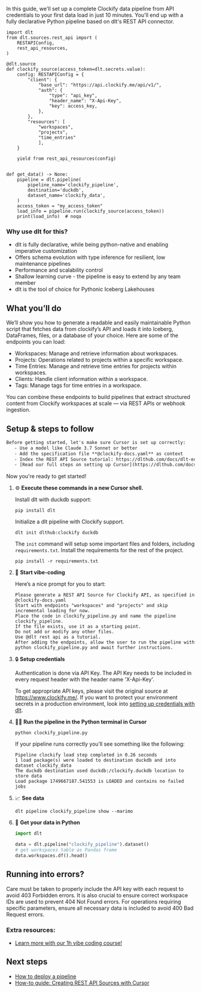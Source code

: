 In this guide, we'll set up a complete Clockify data pipeline from API credentials to your first data load in just 10 minutes. You'll end up with a fully declarative Python pipeline based on dlt's REST API connector.

```python-outcome
import dlt
from dlt.sources.rest_api import (
    RESTAPIConfig,
    rest_api_resources,
)

@dlt.source
def clockify_source(access_token=dlt.secrets.value):
    config: RESTAPIConfig = {
        "client": {
            "base_url": "https://api.clockify.me/api/v1/",
            "auth": {
                "type": "api_key",
                "header_name": "X-Api-Key",
                "key": access_key,
            },
        },
        "resources": [
            "workspaces",
            "projects",
            "time_entries"
            ],
    }

    yield from rest_api_resources(config)


def get_data() -> None:
    pipeline = dlt.pipeline(
        pipeline_name='clockify_pipeline',
        destination='duckdb',
        dataset_name='clockify_data', 
    )
    access_token = "my_access_token"
    load_info = pipeline.run(clockify_source(access_token))
    print(load_info)  # noqa
```

### Why use dlt for this?

- dlt is fully declarative, while being python-native and enabling imperative customization
- Offers schema evolution with type inference for resilient, low maintenance pipelines
- Performance and scalability control
- Shallow learning curve - the pipeline is easy to extend by any team member
- dlt is the tool of choice for Pythonic Iceberg Lakehouses

## What you’ll do

We’ll show you how to generate a readable and easily maintainable Python script that fetches data from clockify’s API and loads it into Iceberg, DataFrames, files, or a database of your choice. Here are some of the endpoints you can load:

- Workspaces: Manage and retrieve information about workspaces.
- Projects: Operations related to projects within a specific workspace.
- Time Entries: Manage and retrieve time entries for projects within workspaces.
- Clients: Handle client information within a workspace.
- Tags: Manage tags for time entries in a workspace.

You can combine these endpoints to build pipelines that extract structured content from Clockify workspaces at scale — via REST APIs or webhook ingestion.

## Setup & steps to follow

```default
Before getting started, let's make sure Cursor is set up correctly:
   - Use a model like Claude 3.7 Sonnet or better
   - Add the specification file **@clockify-docs.yaml** as context
   - Index the REST API Source tutorial: https://dlthub.com/docs/dlt-ecosystem/verified-sources/rest_api/ and add it to context as **@dlt rest api**
   - [Read our full steps on setting up Cursor](https://dlthub.com/docs/dlt-ecosystem/llm-tooling/cursor-restapi#23-configuring-cursor-with-documentation)
```

Now you're ready to get started! 

1. ⚙️ **Execute these commands in a new Cursor shell.**
    
    Install dlt with duckdb support:
    ```shell
    pip install dlt
    ```

    Initialize a dlt pipeline with Clockify support.
    ```shell
    dlt init dlthub:clockify duckdb
    ```

    The `init` command will setup some important files and folders, including `requirements.txt`. Install the requirements for the rest of the project.
    ```shell
    pip install -r requirements.txt
    ```
    
2. 🤠 **Start vibe-coding**
    
    Here’s a nice prompt for you to start: 
    
    ```prompt
    Please generate a REST API Source for Clockify API, as specified in @clockify-docs.yaml 
    Start with endpoints "workspaces" and "projects" and skip incremental loading for now. 
    Place the code in clockify_pipeline.py and name the pipeline clockify_pipeline. 
    If the file exists, use it as a starting point. 
    Do not add or modify any other files. 
    Use @dlt rest api as a tutorial. 
    After adding the endpoints, allow the user to run the pipeline with python clockify_pipeline.py and await further instructions.
    ```

    
3. 🔒 **Setup credentials** 
    
    Authentication is done via API Key. The API Key needs to be included in every request header with the header name 'X-Api-Key'.
    
    To get appropriate API keys, please visit the original source at https://www.clockify.me/.
    If you want to protect your environment secrets in a production environment, look into [setting up credentials with dlt](https://dlthub.com/docs/walkthroughs/add_credentials).
    
4. 🏃‍♀️ **Run the pipeline in the Python terminal in Cursor**
    
    ```shell
    python clockify_pipeline.py
    ```
    
    If your pipeline runs correctly you’ll see something like the following:
    
    ```shell
    Pipeline clockify load step completed in 0.26 seconds
    1 load package(s) were loaded to destination duckdb and into dataset clockify_data
    The duckdb destination used duckdb:/clockify.duckdb location to store data
    Load package 1749667187.541553 is LOADED and contains no failed jobs
    ```
    
5. 📈 **See data**
    
    ```shell
    dlt pipeline clockify_pipeline show --marimo
    ```
    
6. 🐍 **Get your data in Python**
    
    ```python
    import dlt

   data = dlt.pipeline("clockify_pipeline").dataset()
   # get workspaces table as Pandas frame
   data.workspaces.df().head()
    ```

## Running into errors?

Care must be taken to properly include the API key with each request to avoid 403 Forbidden errors. It is also crucial to ensure correct workspace IDs are used to prevent 404 Not Found errors. For operations requiring specific parameters, ensure all necessary data is included to avoid 400 Bad Request errors.

### Extra resources:

- [Learn more with our 1h vibe coding course!](https://www.youtube.com/watch?v=GGid70rnJuM)

## Next steps

- [How to deploy a pipeline](https://dlthub.com/docs/walkthroughs/deploy-a-pipeline)
- [How-to guide: Creating REST API Sources with Cursor](https://dlthub.com/docs/dlt-ecosystem/llm-tooling/cursor-restapi)